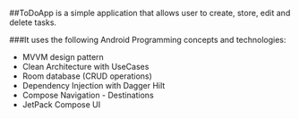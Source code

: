 ##ToDoApp is a simple application that allows user to create, store, edit and delete tasks.

###It uses the following Android Programming concepts and technologies:
* MVVM design pattern
* Clean Architecture with UseCases
* Room database (CRUD operations)
* Dependency Injection with Dagger Hilt
* Compose Navigation - Destinations
* JetPack Compose UI



